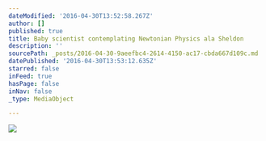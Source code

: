 ```yaml
---
dateModified: '2016-04-30T13:52:58.267Z'
author: []
published: true
title: Baby scientist contemplating Newtonian Physics ala Sheldon
description: ''
sourcePath: _posts/2016-04-30-9aeefbc4-2614-4150-ac17-cbda667d109c.md
datePublished: '2016-04-30T13:53:12.635Z'
starred: false
inFeed: true
hasPage: false
inNav: false
_type: MediaObject

---
```

![](https://the-grid-user-content.s3-us-west-2.amazonaws.com/ef2b1083-43f3-4cb9-a580-c75908f5aafc.jpg)